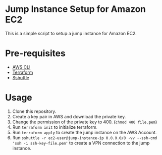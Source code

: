 # Jump Instance Setup for Amazon EC2

This is a simple script to setup a jump instance for Amazon EC2. 


# Pre-requisites
- [AWS CLI](https://aws.amazon.com/cli/)
- [Terraform](https://www.terraform.io/)
- [Sshuttle](https://github.com/sshuttle/sshuttle)

# Usage
1. Clone this repository.
2. Create a key pair in AWS and download the private key.
3. Change the permission of the private key to 400. (`chmod 400 file.pem`)
4. Run `terraform init` to initialize terraform.
5. Run `terraform apply` to create the jump instance on the AWS Account.
6. Run `sshuttle -r ec2-user@jump-instance-ip 0.0.0.0/0 -vv --ssh-cmd 'ssh -i ssh-key-file.pem'` to create a VPN connection to the jump instance.